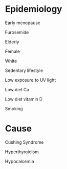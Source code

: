 
# Epidemiology

Early menopause

Furosemide

Elderly

Female

White

Sedentary lifestyle

Low exposure to UV light

Low diet Ca

Low diet vitamin D

Smoking

# Cause

Cushing Syndrome

Hyperthyroidism

Hypocalcemia
